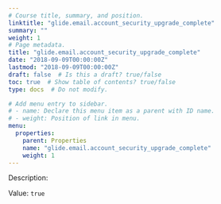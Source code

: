 ```yaml
---
# Course title, summary, and position.
linktitle: "glide.email.account_security_upgrade_complete"
summary: ""
weight: 1
# Page metadata.
title: "glide.email.account_security_upgrade_complete"
date: "2018-09-09T00:00:00Z"
lastmod: "2018-09-09T00:00:00Z"
draft: false  # Is this a draft? true/false
toc: true  # Show table of contents? true/false
type: docs  # Do not modify.

# Add menu entry to sidebar.
# - name: Declare this menu item as a parent with ID name.
# - weight: Position of link in menu.
menu:
  properties:
    parent: Properties
    name: "glide.email.account_security_upgrade_complete"
    weight: 1
---
```


Description: 


Value: `true`